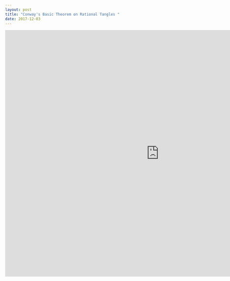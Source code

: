 ```yaml
---
layout: post
title: "Conway's Basic Theorem on Rational Tangles "
date: 2017-12-03
---
```

<iframe width='1000' height='800' src='http://billchuang.com/files/Topo_William.pdf' frameborder='0' allowfullscreen></iframe>